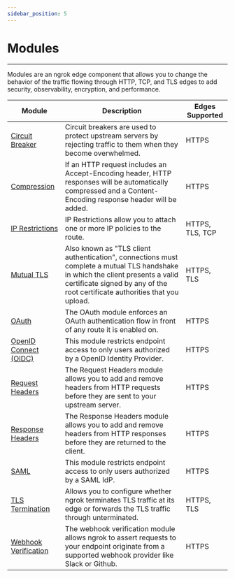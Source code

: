 ```yaml
---
sidebar_position: 5
---
```


# Modules
----------------

Modules are an ngrok edge component that allows you to change the behavior of the traffic flowing through HTTP, TCP, and TLS edges to add security, observability, encryption, and performance.

| Module | Description | Edges Supported |
| --- | --- | --- |
| [Circuit Breaker](circuit-breaker) | Circuit breakers are used to protect upstream servers by rejecting traffic to them when they become overwhelmed. | HTTPS |
| [Compression](compression) | If an HTTP request includes an Accept-Encoding header, HTTP responses will be automatically compressed and a Content-Encoding response header will be added. | HTTPS |
| [IP Restrictions](ip-restrictions) | IP Restrictions allow you to attach one or more IP policies to the route. | HTTPS, TLS, TCP |
| [Mutual TLS](mutual-tls) | Also known as "TLS client authentication", connections must complete a mutual TLS handshake in which the client presents a valid certificate signed by any of the root certificate authorities that you upload. | HTTPS, TLS |
| [OAuth](oauth) | The OAuth module enforces an OAuth authentication flow in front of any route it is enabled on. | HTTPS |
| [OpenID Connect (OIDC)](openid-connect) | This module restricts endpoint access to only users authorized by a OpenID Identity Provider. | HTTPS |
| [Request Headers](request-headers) | The Request Headers module allows you to add and remove headers from HTTP requests before they are sent to your upstream server. | HTTPS |
| [Response Headers](response-headers) | The Response Headers module allows you to add and remove headers from HTTP responses before they are returned to the client. | HTTPS |
| [SAML](saml) | This module restricts endpoint access to only users authorized by a SAML IdP. | HTTPS |
| [TLS Termination](tls-termination) | Allows you to configure whether ngrok terminates TLS traffic at its edge or forwards the TLS traffic through unterminated. | HTTPS, TLS |
| [Webhook Verification](webhook) | The webhook verification module allows ngrok to assert requests to your endpoint originate from a supported webhook provider like Slack or Github. | HTTPS |